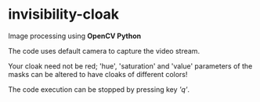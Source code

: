 # invisibility-cloak

Image processing using **OpenCV Python**

The code uses default camera to capture the video stream.

Your cloak need not be red; 'hue', 'saturation' and 'value' parameters of the masks can be altered to have cloaks of different colors!

The code execution can be stopped by pressing key _'q'_.

